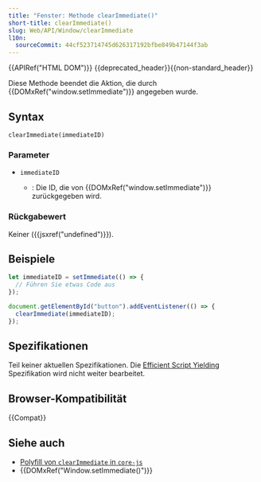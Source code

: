 ```yaml
---
title: "Fenster: Methode clearImmediate()"
short-title: clearImmediate()
slug: Web/API/Window/clearImmediate
l10n:
  sourceCommit: 44cf523714745d626317192bfbe849b47144f3ab
---
```


{{APIRef("HTML DOM")}} {{deprecated_header}}{{non-standard_header}}

Diese Methode beendet die Aktion, die durch {{DOMxRef("window.setImmediate")}} angegeben wurde.

## Syntax

```js-nolint
clearImmediate(immediateID)
```

### Parameter

- `immediateID`

  - : Die ID, die von {{DOMxRef("window.setImmediate")}} zurückgegeben wird.

### Rückgabewert

Keiner ({{jsxref("undefined")}}).

## Beispiele

```js
let immediateID = setImmediate(() => {
  // Führen Sie etwas Code aus
});

document.getElementById("button").addEventListener(() => {
  clearImmediate(immediateID);
});
```

## Spezifikationen

Teil keiner aktuellen Spezifikationen.
Die [Efficient Script Yielding](https://w3c.github.io/setImmediate/#si-setImmediate)
Spezifikation wird nicht weiter bearbeitet.

## Browser-Kompatibilität

{{Compat}}

## Siehe auch

- [Polyfill von `clearImmediate` in `core-js`](https://github.com/zloirock/core-js#setimmediate)
- {{DOMxRef("Window.setImmediate()")}}
